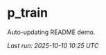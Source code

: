 # p_train

Auto-updating README demo.

<!--START_SECTION:status-->
_Last run: 2025-10-10 10:25 UTC_
<!--END_SECTION:status-->






















































































































































































































































































































































































































































































































































































































































































































































































































































































































































































































































































































